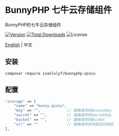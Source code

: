 # BunnyPHP 七牛云存储组件

BunnyPHP的七牛云存储组件

[![Version](https://img.shields.io/packagist/v/ivanlulyf/bunnyphp-qiniu.svg?color=orange&style=flat-square)](https://packagist.org/packages/ivanlulyf/bunnyphp-qiniu)
[![Total Downloads](https://img.shields.io/packagist/dt/ivanlulyf/bunnyphp-qiniu.svg?color=brightgreen&style=flat-square)](https://packagist.org/packages/ivanlulyf/bunnyphp-qiniu)
![License](https://img.shields.io/packagist/l/ivanlulyf/bunnyphp-qiniu.svg?color=blue&style=flat-square)

[English](README.md) | 中文

## 安装

```shell
composer require ivanlulyf/bunnyphp-qiniu
```

## 配置

```php
"storage" => [
	"name" => "bunny.qiniu",
	"key" => "",            // 替换成你的AccessKey
	"secret" => "",         // 替换成你的SecretKey
	"bucket" => "",         // 替换成你的Bucket
	"url" => ""             // 替换成你的外部访问地址
],
```